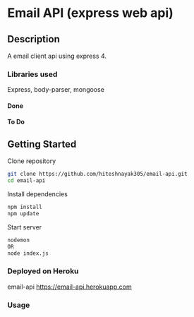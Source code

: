 # Email API (express web api)

## Description
 A email client api using express 4.
 ### Libraries used

 Express, body-parser, mongoose

 #### Done


 #### To Do
 

## Getting Started

Clone repository
```bash
git clone https://github.com/hiteshnayak305/email-api.git
cd email-api
```
Install dependencies
```bash
npm install
npm update
```
Start server
```bash
nodemon 
OR
node index.js
```

### Deployed on Heroku
email-api https://email-api.herokuapp.com

### Usage
